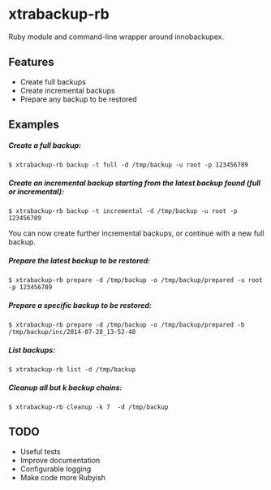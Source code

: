 # xtrabackup-rb

Ruby module and command-line wrapper around innobackupex.

## Features
 - Create full backups
 - Create incremental backups
 - Prepare any backup to be restored
 
## Examples

##### Create a full backup:
    $ xtrabackup-rb backup -t full -d /tmp/backup -u root -p 123456789
 
 
##### Create an incremental backup starting from the latest backup found (full or incremental):
    $ xtrabackup-rb backup -t incremental -d /tmp/backup -u root -p 123456789 
You can now create further incremental backups, or continue with a new full backup.


##### Prepare the latest backup to be restored:
    $ xtrabackup-rb prepare -d /tmp/backup -o /tmp/backup/prepared -u root -p 123456789


##### Prepare a specific backup to be restored:
    $ xtrabackup-rb prepare -d /tmp/backup -o /tmp/backup/prepared -b /tmp/backup/inc/2014-07-28_13-52-48
 
##### List backups:
    $ xtrabackup-rb list -d /tmp/backup

##### Cleanup all but k backup chains:
    $ xtrabackup-rb cleanup -k 7  -d /tmp/backup
 
 
## TODO
 - Useful tests
 - Improve documentation
 - Configurable logging
 - Make code more Rubyish